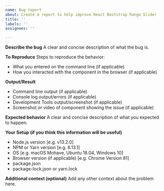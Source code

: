 ```yaml
---
name: Bug report
about: Create a report to help improve React Bootstrap Range Slider
title: ''
labels: ''
assignees: ''

---
```


**Describe the bug**
A clear and concise description of what the bug is.

**To Reproduce**
Steps to reproduce the behavior:
 - What you entered on the command line (if applicable)
 - How you interacted with the component in the browser (if applicable)

**Output/Result**
 - Command line output (if applicable)
 - Console log output/errors (if applicable) 
 - Development Tools output/screenshot (if applicable)
 - Screenshot or video of component showing the issue (if applicable) 

**Expected behavior**
A clear and concise description of what you expected to happen.

**Your Setup (if you think this information will be useful)**
 - Node.js version [e.g. v13.2.0]
 - NPM or Yarn version [e.g. 6.13.1]
 - OS [e.g. macOS Mohave, Ubuntu 18.04, Windows 10]
 - Browser version (if applicable) [e.g. Chrome Version 81]
 - package.json
 - package-lock.json or yarn.lock

**Additional context (optional)**
Add any other context about the problem here.
